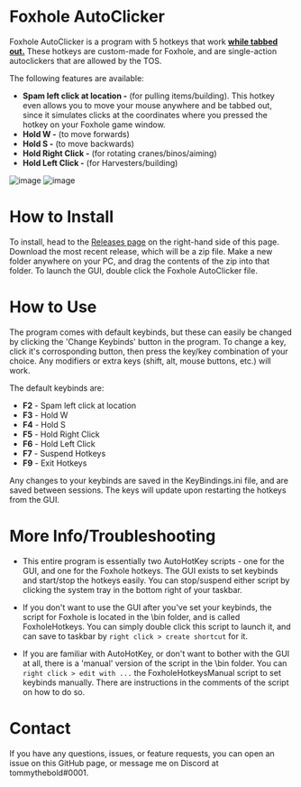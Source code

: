 # Foxhole AutoClicker
Foxhole AutoClicker is a program with 5 hotkeys that work <ins>**while tabbed out.**</ins> These hotkeys are custom-made for Foxhole, and are single-action autoclickers that are allowed by the TOS.

The following features are available:
* **Spam left click at location -** (for pulling items/building). This hotkey even allows you to move your mouse anywhere and be tabbed out, since it simulates clicks at the coordinates where you pressed the hotkey on your Foxhole game window.
* **Hold W -** (to move forwards)
* **Hold S -** (to move backwards)
* **Hold Right Click -** (for rotating cranes/binos/aiming)
* **Hold Left Click -** (for Harvesters/building)

![image](https://github.com/Tommythebold/foxholeautoclicker/assets/11021249/e9c9d6a7-8293-4178-b498-9b0673d3322b)   ![image](https://github.com/Tommythebold/foxholeautoclicker/assets/11021249/f62e5631-d40f-4219-b4e5-3b22b992ff24)

# How to Install
To install, head to the [Releases page](https://github.com/Tommythebold/foxholeautoclicker/releases) on the right-hand side of this page. Download the most recent release, which will be a zip file. Make a new folder anywhere on your PC, and drag the contents of the zip into that folder. To launch the GUI, double click the Foxhole AutoClicker file. 

# How to Use
The program comes with default keybinds, but these can easily be changed by clicking the 'Change Keybinds' button in the program. To change a key, click it's corrosponding button, then press the key/key combination of your choice. Any modifiers or extra keys (shift, alt, mouse buttons, etc.) will work. 

The default keybinds are:
* **F2** - Spam left click at location
* **F3** - Hold W
* **F4** - Hold S
* **F5** - Hold Right Click
* **F6** - Hold Left Click
* **F7** - Suspend Hotkeys
* **F9** - Exit Hotkeys

Any changes to your keybinds are saved in the KeyBindings.ini file, and are saved between sessions. The keys will update upon restarting the hotkeys from the GUI. 


# More Info/Troubleshooting
* This entire program is essentially two AutoHotKey scripts - one for the GUI, and one for the Foxhole hotkeys. The GUI exists to set keybinds and start/stop the hotkeys easily. You can stop/suspend either script by clicking the system tray in the bottom right of your taskbar. 

* If you don't want to use the GUI after you've set your keybinds, the script for Foxhole is located in the \bin folder, and is called FoxholeHotkeys. You can simply double click this script to launch it, and can save to taskbar by `right click > create shortcut` for it. 

* If you are familiar with AutoHotKey, or don't want to bother with the GUI at all, there is a 'manual' version of the script in the \bin folder. You can `right click > edit with ...` the FoxholeHotkeysManual script to set keybinds manually. There are instructions in the comments of the script on how to do so.

# Contact
If you have any questions, issues, or feature requests, you can open an issue on this GitHub page, or message me on Discord at tommythebold#0001.
